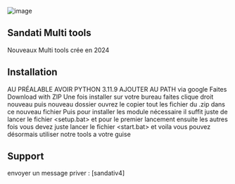![image](https://cdn.discordapp.com/attachments/1264571412988039260/1264581164052643882/image.png?ex=669e647c&is=669d12fc&hm=949cceab8e655d4904a1ab78998d28fad6653506e0b0fb659de9049e520a0598&)

## Sandati Multi tools
 Nouveaux Multi tools crée en 2024 


## Installation 
AU PRÉALABLE AVOIR PYTHON 3.11.9 AJOUTER AU PATH via google
Faites Download with ZIP
Une fois installer sur votre bureau faites clique droit nouveau puis nouveau dossier
ouvrez le
copier tout les fichier du .zip dans ce nouveau fichier
Puis pour installer les module nécessaire il suffit juste de lancer le fichier <setup.bat> et pour le premier lancement ensuite les autres fois vous devez juste lancer le fichier <start.bat> et voila vous pouvez désormais utiliser notre tools a votre guise 


## Support
envoyer un message priver  : [sandativ4]

